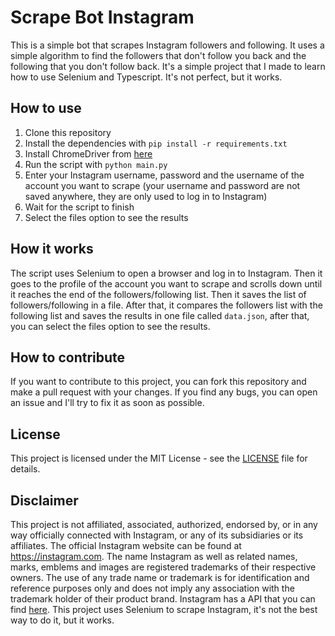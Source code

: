 Scrape  Bot Instagram
================

This is a simple bot that scrapes Instagram followers and following. It uses a simple algorithm to find the followers that don't follow you back and the following that you don't follow back. It's a simple project that I made to learn how to use Selenium and Typescript. It's not perfect, but it works.

## How to use
1. Clone this repository
2. Install the dependencies with `pip install -r requirements.txt`
3. Install ChromeDriver from [here](https://chromedriver.chromium.org/downloads)
4. Run the script with `python main.py`
5. Enter your Instagram username, password and the username of the account you want to scrape (your username and password are not saved anywhere, they are only used to log in to Instagram)
6. Wait for the script to finish
7. Select the files option to see the results

## How it works
The script uses Selenium to open a browser and log in to Instagram. Then it goes to the profile of the account you want to scrape and scrolls down until it reaches the end of the followers/following list. Then it saves the list of followers/following in a file. After that, it compares the followers list with the following list and saves the results in one file called `data.json`, after that, you can select the files option to see the results.

## How to contribute
If you want to contribute to this project, you can fork this repository and make a pull request with your changes. If you find any bugs, you can open an issue and I'll try to fix it as soon as possible.

## License
This project is licensed under the MIT License - see the [LICENSE](LICENSE) file for details.

## Disclaimer
This project is not affiliated, associated, authorized, endorsed by, or in any way officially connected with Instagram, or any of its subsidiaries or its affiliates. The official Instagram website can be found at https://instagram.com. The name Instagram as well as related names, marks, emblems and images are registered trademarks of their respective owners. The use of any trade name or trademark is for identification and reference purposes only and does not imply any association with the trademark holder of their product brand. Instagram has a API that you can find [here](https://developers.facebook.com/docs/instagram-api/). This project uses Selenium to scrape Instagram, it's not the best way to do it, but it works.


